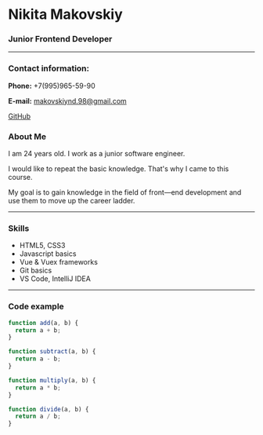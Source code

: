 # Nikita Makovskiy
### Junior Frontend Developer

---

### Contact information:

**Phone:** +7(995)965-59-90

**E-mail:** makovskiynd.98@gmail.com

[GitHub](https://github.com/lemoncraq)

### About Me
I am 24 years old. I work as a junior software engineer.

I would like to repeat the basic knowledge. That's why I came to this course.

My goal is to gain knowledge in the field of front—end development and use them to move up the career ladder.

---

### Skills

- HTML5, CSS3
- Javascript basics
- Vue & Vuex frameworks
- Git basics
- VS Code, IntelliJ IDEA

---

### Code example

```javascript
function add(a, b) {
  return a + b;
}

function subtract(a, b) {
  return a - b;
}

function multiply(a, b) {
  return a * b;
}

function divide(a, b) {
  return a / b;
}
```